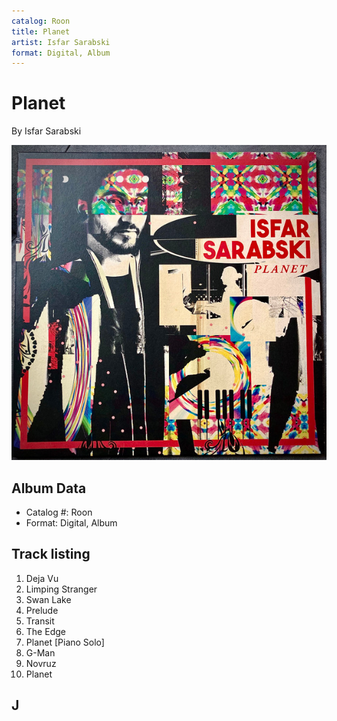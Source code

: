 ```yaml
---
catalog: Roon
title: Planet
artist: Isfar Sarabski
format: Digital, Album
---
```


# Planet

By Isfar Sarabski

![](../../assets/albumcovers/Isfar_Sarabski-Planet.png)

## Album Data

- Catalog #: Roon
- Format: Digital, Album


## Track listing


1. Deja Vu
2. Limping Stranger
3. Swan Lake
4. Prelude
5. Transit
6. The Edge
7. Planet [Piano Solo]
8. G-Man
9. Novruz
10. Planet

## J

